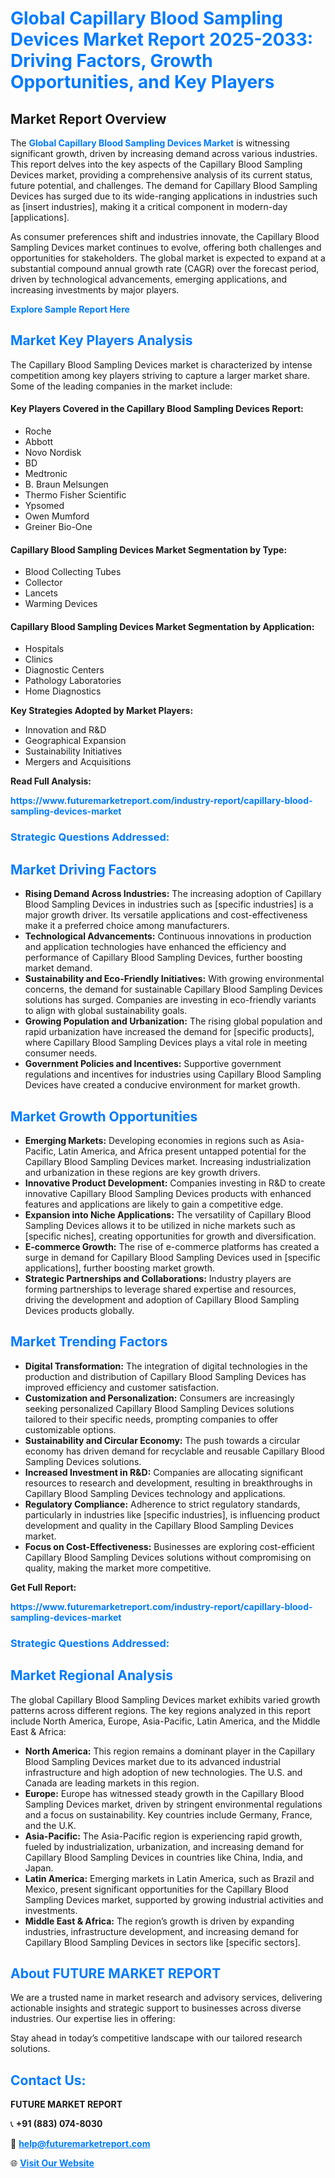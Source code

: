 <h1 style="color: #007BFF;">Global Capillary Blood Sampling Devices Market Report 2025-2033: Driving Factors, Growth Opportunities, and Key Players</h1>

<section id="overview">
<h2>Market Report Overview</h2>
<p>The <a href="https://www.futuremarketreport.com/industry-report/capillary-blood-sampling-devices-market" style="color: #007BFF; text-decoration: none;"><strong>Global Capillary Blood Sampling Devices Market</strong></a> is witnessing significant growth, driven by increasing demand across various industries. This report delves into the key aspects of the Capillary Blood Sampling Devices market, providing a comprehensive analysis of its current status, future potential, and challenges. The demand for Capillary Blood Sampling Devices has surged due to its wide-ranging applications in industries such as [insert industries], making it a critical component in modern-day [applications].</p>
<p>As consumer preferences shift and industries innovate, the Capillary Blood Sampling Devices market continues to evolve, offering both challenges and opportunities for stakeholders. The global market is expected to expand at a substantial compound annual growth rate (CAGR) over the forecast period, driven by technological advancements, emerging applications, and increasing investments by major players.</p>
</section>

<section id="overview">
<p><a href="https://www.futuremarketreport.com/request-sample/reportId=92496" style="color: #007BFF; text-decoration: none;"><strong>Explore Sample Report Here</strong></a></p>
</section>

<section id="key-players">
<h2 style="color: #007BFF;">Market Key Players Analysis</h2>
<p>The Capillary Blood Sampling Devices market is characterized by intense competition among key players striving to capture a larger market share. Some of the leading companies in the market include:</p>
<h4>Key Players Covered in the Capillary Blood Sampling Devices Report:</h4>
<ul><li>Roche</li><li>Abbott</li><li>Novo Nordisk</li><li>BD</li><li>Medtronic</li><li>B. Braun Melsungen</li><li>Thermo Fisher Scientific</li><li>Ypsomed</li><li>Owen Mumford</li><li>Greiner Bio-One</li></ul>
<h4>Capillary Blood Sampling Devices Market Segmentation by Type:</h4>
<ul><li>Blood Collecting Tubes</li><li>Collector</li><li>Lancets</li><li>Warming Devices</li></ul>

<h4>Capillary Blood Sampling Devices Market Segmentation by Application:</h4>
<ul><li>Hospitals</li><li>Clinics</li><li>Diagnostic Centers</li><li>Pathology Laboratories</li><li>Home Diagnostics</li></ul>
<p><strong>Key Strategies Adopted by Market Players:</strong></p>
<ul>
<li>Innovation and R&D</li>
<li>Geographical Expansion</li>
<li>Sustainability Initiatives</li>
<li>Mergers and Acquisitions</li>
</ul>
</section>

<section>
<p><strong>Read Full Analysis: </strong></p><a href="https://www.futuremarketreport.com/industry-report/capillary-blood-sampling-devices-market" style="color: #007BFF; text-decoration: none;"><strong>https://www.futuremarketreport.com/industry-report/capillary-blood-sampling-devices-market</strong></a>
<h3 style="color: #007BFF;">Strategic Questions Addressed:</h3>
</section>

<section id="driving-factors">
<h2 style="color: #007BFF;">Market Driving Factors</h2>
<ul>
<li><strong>Rising Demand Across Industries:</strong> The increasing adoption of Capillary Blood Sampling Devices in industries such as [specific industries] is a major growth driver. Its versatile applications and cost-effectiveness make it a preferred choice among manufacturers.</li>
<li><strong>Technological Advancements:</strong> Continuous innovations in production and application technologies have enhanced the efficiency and performance of Capillary Blood Sampling Devices, further boosting market demand.</li>
<li><strong>Sustainability and Eco-Friendly Initiatives:</strong> With growing environmental concerns, the demand for sustainable Capillary Blood Sampling Devices solutions has surged. Companies are investing in eco-friendly variants to align with global sustainability goals.</li>
<li><strong>Growing Population and Urbanization:</strong> The rising global population and rapid urbanization have increased the demand for [specific products], where Capillary Blood Sampling Devices plays a vital role in meeting consumer needs.</li>
<li><strong>Government Policies and Incentives:</strong> Supportive government regulations and incentives for industries using Capillary Blood Sampling Devices have created a conducive environment for market growth.</li>
</ul>
</section>

<section id="growth-opportunities">
<h2 style="color: #007BFF;">Market Growth Opportunities</h2>
<ul>
<li><strong>Emerging Markets:</strong> Developing economies in regions such as Asia-Pacific, Latin America, and Africa present untapped potential for the Capillary Blood Sampling Devices market. Increasing industrialization and urbanization in these regions are key growth drivers.</li>
<li><strong>Innovative Product Development:</strong> Companies investing in R&D to create innovative Capillary Blood Sampling Devices products with enhanced features and applications are likely to gain a competitive edge.</li>
<li><strong>Expansion into Niche Applications:</strong> The versatility of Capillary Blood Sampling Devices allows it to be utilized in niche markets such as [specific niches], creating opportunities for growth and diversification.</li>
<li><strong>E-commerce Growth:</strong> The rise of e-commerce platforms has created a surge in demand for Capillary Blood Sampling Devices used in [specific applications], further boosting market growth.</li>
<li><strong>Strategic Partnerships and Collaborations:</strong> Industry players are forming partnerships to leverage shared expertise and resources, driving the development and adoption of Capillary Blood Sampling Devices products globally.</li>
</ul>
</section>

<section id="trending-factors">
<h2 style="color: #007BFF;">Market Trending Factors</h2>
<ul>
<li><strong>Digital Transformation:</strong> The integration of digital technologies in the production and distribution of Capillary Blood Sampling Devices has improved efficiency and customer satisfaction.</li>
<li><strong>Customization and Personalization:</strong> Consumers are increasingly seeking personalized Capillary Blood Sampling Devices solutions tailored to their specific needs, prompting companies to offer customizable options.</li>
<li><strong>Sustainability and Circular Economy:</strong> The push towards a circular economy has driven demand for recyclable and reusable Capillary Blood Sampling Devices solutions.</li>
<li><strong>Increased Investment in R&D:</strong> Companies are allocating significant resources to research and development, resulting in breakthroughs in Capillary Blood Sampling Devices technology and applications.</li>
<li><strong>Regulatory Compliance:</strong> Adherence to strict regulatory standards, particularly in industries like [specific industries], is influencing product development and quality in the Capillary Blood Sampling Devices market.</li>
<li><strong>Focus on Cost-Effectiveness:</strong> Businesses are exploring cost-efficient Capillary Blood Sampling Devices solutions without compromising on quality, making the market more competitive.</li>
</ul>
</section>

<section>
<p><strong>Get Full Report: </strong></p><a href="https://www.futuremarketreport.com/industry-report/capillary-blood-sampling-devices-market" style="color: #007BFF; text-decoration: none;"><strong>https://www.futuremarketreport.com/industry-report/capillary-blood-sampling-devices-market</strong></a>
<h3 style="color: #007BFF;">Strategic Questions Addressed:</h3>
</section>


<section id="regional-analysis">
<h2 style="color: #007BFF;">Market Regional Analysis</h2>
<p>The global Capillary Blood Sampling Devices market exhibits varied growth patterns across different regions. The key regions analyzed in this report include North America, Europe, Asia-Pacific, Latin America, and the Middle East & Africa:</p>
<ul>
<li><strong>North America:</strong> This region remains a dominant player in the Capillary Blood Sampling Devices market due to its advanced industrial infrastructure and high adoption of new technologies. The U.S. and Canada are leading markets in this region.</li>
<li><strong>Europe:</strong> Europe has witnessed steady growth in the Capillary Blood Sampling Devices market, driven by stringent environmental regulations and a focus on sustainability. Key countries include Germany, France, and the U.K.</li>
<li><strong>Asia-Pacific:</strong> The Asia-Pacific region is experiencing rapid growth, fueled by industrialization, urbanization, and increasing demand for Capillary Blood Sampling Devices in countries like China, India, and Japan.</li>
<li><strong>Latin America:</strong> Emerging markets in Latin America, such as Brazil and Mexico, present significant opportunities for the Capillary Blood Sampling Devices market, supported by growing industrial activities and investments.</li>
<li><strong>Middle East & Africa:</strong> The region’s growth is driven by expanding industries, infrastructure development, and increasing demand for Capillary Blood Sampling Devices in sectors like [specific sectors].</li>
</ul>
</section>

<footer>
<h2 style="color: #007BFF;">About FUTURE MARKET REPORT</h2>
<p>We are a trusted name in market research and advisory services, delivering actionable insights and strategic support to businesses across diverse industries. Our expertise lies in offering:</p>

<p>Stay ahead in today’s competitive landscape with our tailored research solutions.</p>

<h2 style="color: #007BFF;">Contact Us:</h2>
<p><strong>FUTURE MARKET REPORT</strong></p>
<p>📞 <strong>+91 (883) 074-8030</strong></p>
<p>📧 <strong><a href="mailto:help@futuremarketreport.com" style="color: #007BFF;">help@futuremarketreport.com</a></strong></p>
<p>🌐 <strong><a href="https://www.futuremarketreport.com/" style="color: #007BFF;">Visit Our Website</a></strong></p>
</footer>